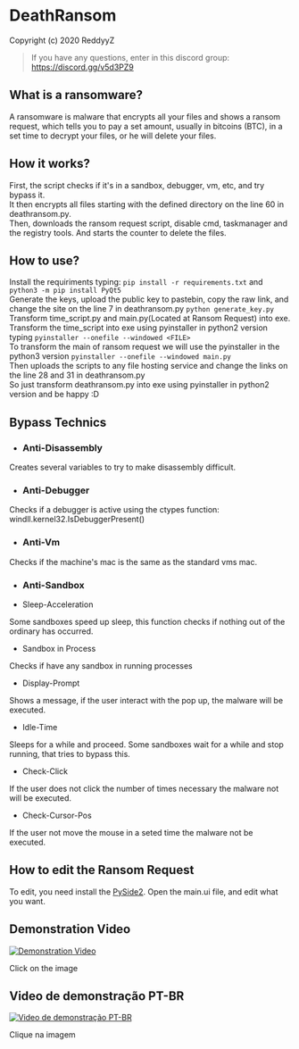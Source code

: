 # DeathRansom
Copyright (c) 2020 ReddyyZ
> If you have any questions, enter in this discord group: https://discord.gg/v5d3PZ9

## What is a ransomware?

A ransomware is malware that encrypts all your files and shows a ransom request, which tells you to pay a set amount, usually in bitcoins (BTC), in a set time to decrypt your files, or he will delete your files.

## How it works?

First, the script checks if it's in a sandbox, debugger, vm, etc, and try bypass it.                                                       
It then encrypts all files starting with the defined directory on the line 60 in deathransom.py.                                                                          
Then, downloads the ransom request script, disable cmd, taskmanager and the registry tools. And starts the counter to delete the files.

## How to use?

Install the requiriments typing: ``` pip install -r requirements.txt ``` and ``` python3 -m pip install PyQt5 ```                       
Generate the keys, upload the public key to pastebin, copy the raw link, and change the site on the line 7 in deathransom.py  ``` python generate_key.py ```                                                                                                                     
Transform time_script.py and main.py(Located at Ransom Request) into exe.                                                      
Transform the time_script into exe using pyinstaller in python2 version typing ``` pyinstaller --onefile --windowed <FILE> ```                                                                                                                                    
To transform the main of ransom request we will use the pyinstaller in the python3 version ``` pyinstaller --onefile --windowed main.py ```                                                                                                                                    
Then uploads the scripts to any file hosting service and change the links on the line 28 and 31 in deathransom.py                        
So just transform deathransom.py into exe using pyinstaller in python2 version and be happy :D

## Bypass Technics

- ### Anti-Disassembly
Creates several variables to try to make disassembly difficult.

- ### Anti-Debugger
Checks if a debugger is active using the ctypes function: windll.kernel32.IsDebuggerPresent()

- ### Anti-Vm
Checks if the machine's mac is the same as the standard vms mac.

- ### Anti-Sandbox
                                                                                                                                         
- Sleep-Acceleration

Some sandboxes speed up sleep, this function checks if nothing out of the ordinary has occurred.

- Sandbox in Process

Checks if have any sandbox in running processes

- Display-Prompt

Shows a message, if the user interact with the pop up, the malware will be executed.

- Idle-Time

Sleeps for a while and proceed. Some sandboxes wait for a while and stop running, that tries to bypass this.

- Check-Click

If the user does not click the number of times necessary the malware not will be executed.

- Check-Cursor-Pos

If the user not move the mouse in a seted time the malware not be executed.

## How to edit the Ransom Request

To edit, you need install the [PySide2](https://pypi.org/project/PySide2/). Open the main.ui file, and edit what you want.

## Demonstration Video

[![Demonstration Video](https://img.youtube.com/vi/N3Km-TpPBp0/maxresdefault.jpg)](https://www.youtube.com/watch?v=N3Km-TpPBp0)

Click on the image

## Video de demonstração PT-BR

[![Video de demonstração PT-BR](https://img.youtube.com/vi/wiWBa-SfNCU/maxresdefault.jpg)](https://www.youtube.com/watch?v=wiWBa-SfNCU)

Clique na imagem
